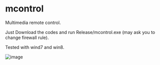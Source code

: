 mcontrol
======

Multimedia remote control.

Just Download the codes and run Release/mcontrol.exe (may ask you to change firewall rule).

Tested with wind7 and win8.

![image](https://github.com/veapon/mcontrol/raw/master/screenshot.png)